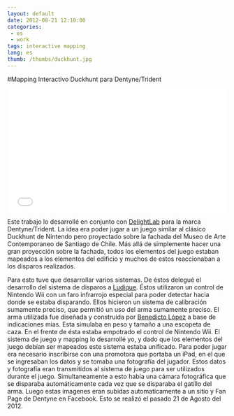 ```yaml
---
layout: default
date: 2012-08-21 12:10:00
categories:
 - es
 - work
tags: interactive mapping
lang: es
thumb: /thumbs/duckhunt.jpg
---
```

#Mapping Interactivo Duckhunt para Dentyne/Trident

<iframe src="//player.vimeo.com/video/50685633?byline=0&amp;portrait=0" width="500" height="281" frameborder="0" webkitallowfullscreen mozallowfullscreen allowfullscreen></iframe>

Este trabajo lo desarrollé en conjunto con [DelightLab](http://delightlab.com/ "Delight Lab") para la marca Dentyne/Trident.
La idea era poder jugar a un juego similar al clásico Duckhunt de Nintendo pero proyectado sobre la fachada del Museo de Arte Contemporaneo de Santiago de Chile. Más allá de simplemente hacer una gran proyección sobre la fachada, todos los elementos del juego estaban mapeados a los elementos del edificio y muchos de estos reaccionaban a los disparos realizados.

Para esto tuve que desarrollar varios sistemas. De éstos delegué el desarrollo del sistema de disparos a [Ludique](http://www.ludique.cl "Ludique"). Éstos utilizaron un control de Nintendo Wii con un faro infrarrojo especial para poder detectar hacia donde se estaba disparando.
Ellos hicieron un sistema de calibración sumamente preciso, que permitió un uso del arma sumamente preciso. 
El arma utilizada fue diseñada y construida por [Benedicto López](http://www.benedictolopez.com/ "Benedicto Lopez") a base de indicaciones mias. Esta simulaba en peso y tamaño a una escopeta de caza. En el frente de ésta estaba empotrado el control de Nintendo Wii. 
El sistema de juego y mapping lo desarrollé yo, y dado que los elementos del juego debían ser mapeados este sistema estaba unificado.
Para poder jugar era necesario inscribirse con una promotora que portaba un iPad, en el que se ingresaban los datos y se tomaba una fotografía del jugador. Estos datos y fotografía eran transmitidos al sistema de juego para ser utilizados durante el juego.
Simultaneamente a esto había una cámara fotográfica que se disparaba automáticamente cada vez que se disparaba el gatillo del arma. Luego estas imagenes eran subidas automaticamente a un sitio y Fan Page de Dentyne en Facebook.
Esto se realizó el pasado 21 de Agosto del 2012.

